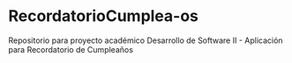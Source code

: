 # RecordatorioCumplea-os
Repositorio para proyecto académico Desarrollo de Software II - Aplicación para Recordatorio de Cumpleaños
